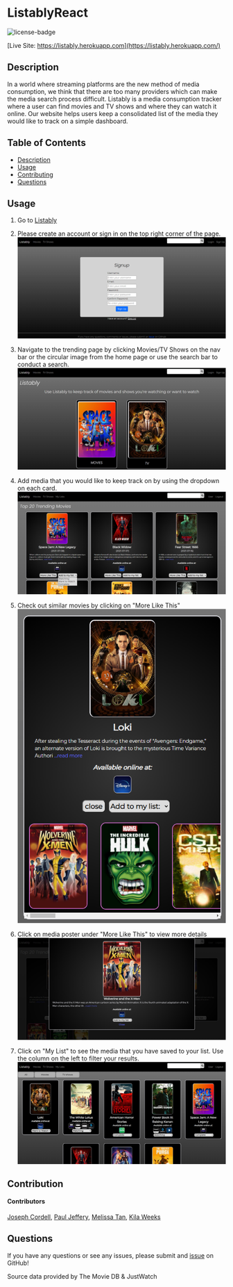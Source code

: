 # ListablyReact

![license-badge](https://img.shields.io/badge/license-MIT-yellow)

[Live Site: https://listably.herokuapp.com](https://listably.herokuapp.com/)

## Description
In a world where streaming platforms are the new method of media consumption, we think that there are too many providers which can make the media search process difficult. Listably is a media consumption tracker where a user can find movies and TV shows and where they can watch it online. Our website helps users keep a consolidated list of the media they would like to track on a simple dashboard.

## Table of Contents
- [Description](#description)
- [Usage](#usage)
- [Contributing](#contributing)
- [Questions](#questions)

## Usage
1. Go to [Listably](https://listably.herokuapp.com/)
	
2. Please create an account or sign in on the top right corner of the page.
	![Screenshot of the Listably Homepage](./assets/images/signup.png)

3. Navigate to the trending page by clicking Movies/TV Shows on the nav bar or the circular image from the home page or use the search bar to conduct a search.</br>
	![Screenshot of the Listably Homepage](./assets/images/homepage.png)

4. Add media that you would like to keep track on by using the dropdown on each card. <br>
    ![Screenshot of the Listably Trending movies](./assets/images/add-media.png)

5. Check out similar movies by clicking on "More Like This" <br>
    ![Screenshot of the Listably Similar Media](./assets/images/similar-media.png)

6. Click on media poster under "More Like This" to view more details <br>
![Screenshot of the Listably Similar Modal](./assets/images/similar-modal.png)

7. Click on "My List" to see the media that you have saved to your list. Use the column on the left to filter your results.
    ![Screenshot of the Listably User Page](./assets/images/user-list.png)

## Contribution
#### Contributors
[Joseph Cordell](https://github.com/JosephCordell), 
[Paul Jeffery](https://github.com/Paulndrwjeffrey), 
[Melissa Tan](https://github.com/melissa-tan), 
[Kila Weeks](https://github.com/kilaweeks)


## Questions
If you have any questions or see any issues, please submit and [issue](https://github.com/JosephCordell/Listably/issues) on GitHub!

Source data provided by The Movie DB & JustWatch


